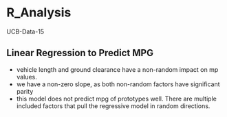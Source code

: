 # R_Analysis
UCB-Data-15
## Linear Regression to Predict MPG
* vehicle length and ground clearance have a non-random impact on mp values.
* we have a non-zero slope, as both non-random factors have significant parity
* this model does not predict mpg of prototypes well. There are multiple included factors that pull the regressive model in random directions.
